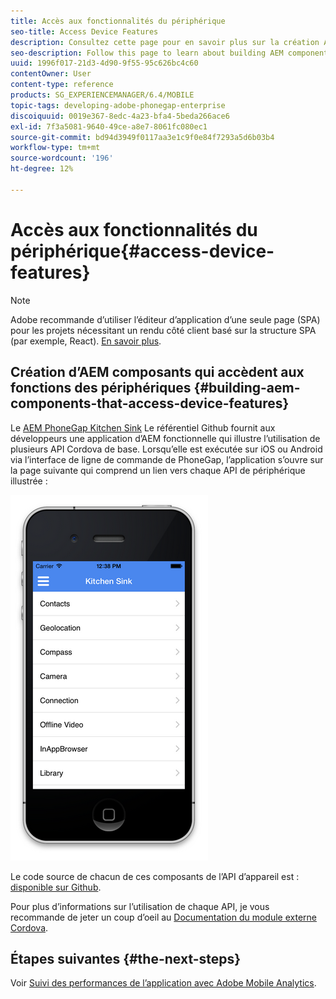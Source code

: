 ```yaml
---
title: Accès aux fonctionnalités du périphérique
seo-title: Access Device Features
description: Consultez cette page pour en savoir plus sur la création AEM composants qui accèdent aux fonctionnalités des périphériques. Le référentiel PhoneGap Kitchen Sink Github AEM fournit aux développeurs une application AEM fonctionnelle qui illustre l’utilisation de plusieurs API Cordova de base.
seo-description: Follow this page to learn about building AEM components that access device features. The AEM PhoneGap Kitchen Sink Github repository provides developers with a functional AEM app that illustrates the use of a number of core Cordova APIs.
uuid: 1996f017-21d3-4d90-9f55-95c626bc4c60
contentOwner: User
content-type: reference
products: SG_EXPERIENCEMANAGER/6.4/MOBILE
topic-tags: developing-adobe-phonegap-enterprise
discoiquuid: 0019e367-8edc-4a23-bfa4-5beda266ace6
exl-id: 7f3a5081-9640-49ce-a8e7-8061fc080ec1
source-git-commit: bd94d3949f0117aa3e1c9f0e84f7293a5d6b03b4
workflow-type: tm+mt
source-wordcount: '196'
ht-degree: 12%

---
```


# Accès aux fonctionnalités du périphérique{#access-device-features}

>[!NOTE]
>
>Adobe recommande d’utiliser l’éditeur d’application d’une seule page (SPA) pour les projets nécessitant un rendu côté client basé sur la structure SPA (par exemple, React). [En savoir plus](/help/sites-developing/spa-overview.md).

## Création d’AEM composants qui accèdent aux fonctions des périphériques {#building-aem-components-that-access-device-features}

Le [AEM PhoneGap Kitchen Sink](https://github.com/blefebvre/aem-phonegap-kitchen-sink) Le référentiel Github fournit aux développeurs une application d’AEM fonctionnelle qui illustre l’utilisation de plusieurs API Cordova de base. Lorsqu’elle est exécutée sur iOS ou Android via l’interface de ligne de commande de PhoneGap, l’application s’ouvre sur la page suivante qui comprend un lien vers chaque API de périphérique illustrée :

![chlimage_1-107](assets/chlimage_1-107.png)

Le code source de chacun de ces composants de l’API d’appareil est : [disponible sur Github](https://github.com/blefebvre/aem-phonegap-kitchen-sink/tree/master/content/src/main/content/jcr_root/apps/brucelefebvre/kitchen-sink/components).

Pour plus d’informations sur l’utilisation de chaque API, je vous recommande de jeter un coup d’oeil au [Documentation du module externe Cordova](https://docs.phonegap.com/en/4.0.0/cordova_plugins_pluginapis.md.html).

## Étapes suivantes {#the-next-steps}

Voir [Suivi des performances de l’application avec Adobe Mobile Analytics](/help/mobile/phonegap-intro-to-app-analytics.md).
